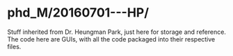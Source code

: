 # phd_M/20160701---HP/

Stuff inherited from Dr. Heungman Park, just here for storage and reference.
The code here are GUIs, with all the code packaged into their respective files.

